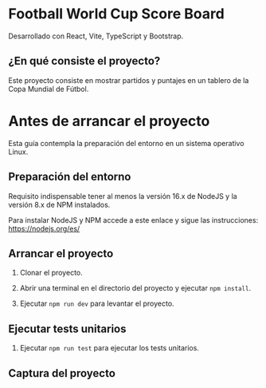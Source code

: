 #  Football World Cup Score Board 
Desarrollado con React, Vite, TypeScript y Bootstrap.

## ¿En qué consiste el proyecto?
Este proyecto consiste en mostrar partidos y puntajes en un tablero de la Copa Mundial de Fútbol.

# Antes de arrancar el proyecto
Esta guía contempla la preparación del entorno en un sistema operativo Linux.

## Preparación del entorno
Requisito indispensable tener al menos la versión 16.x de NodeJS y la versión 8.x de NPM instalados.

Para instalar NodeJS y NPM accede a este enlace y sigue las instrucciones: https://nodejs.org/es/

## Arrancar el proyecto
  1. Clonar el proyecto.
  
  2. Abrir una terminal en el directorio del proyecto y ejecutar `npm install`.
    
  3. Ejecutar `npm run dev` para levantar el proyecto.

## Ejecutar tests unitarios

  1. Ejecutar `npm run test` para ejecutar los tests unitarios.


## Captura del proyecto

![]()
![]()
![]()
